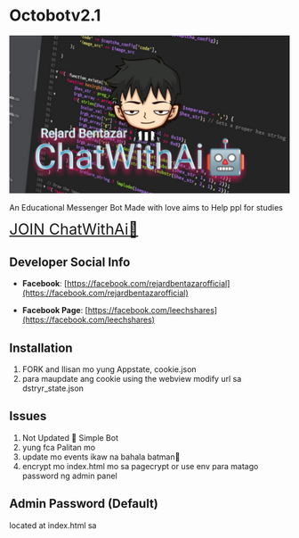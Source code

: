 # Octobotv2.1

![logo](rejard/logo.jpg)

An Educational Messenger Bot Made with love aims to Help ppl for studies

<a style="font-size:27px" href="https://m.me/j/Abbl63EsX-6_NN7W/">JOIN ChatWithAi🤖</a>

## Developer Social Info

- **Facebook**: [https://facebook.com/rejardbentazarofficial](https://facebook.com/rejardbentazarofficial)

- **Facebook Page**: [https://facebook.com/leechshares](https://facebook.com/leechshares)


## Installation
 1. FORK and Ilisan mo yung Appstate, cookie.json
 3. para maupdate ang cookie using the webview modify url sa dstryr_state.json

## Issues 
1. Not Updated 🥴 Simple Bot
2. yung fca Palitan mo
3. update mo events ikaw na bahala batman🦀
4. encrypt mo index.html mo sa pagecrypt or use env para matago password ng admin panel

## Admin Password (Default)
located at index.html sa <script> tag 
```text
rejardgwapodev69

```
## Live Demo
<a href="https://octobot-21.onrender.com/">https://octobot-21.onrender.com/</a>
## For more info don't be shy to talk to me🥴

